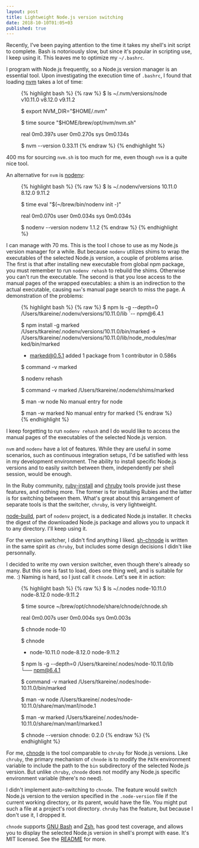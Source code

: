 ```yaml
---
layout: post
title: Lightweight Node.js version switching
date: 2018-10-10T01:05+03
published: true
---
```


Recently, I've been paying attention to the time it takes my shell's
init script to complete. Bash is notoriously slow, but since it's
popular in scripting use, I keep using it. This leaves me to optimize my
`~/.bashrc`.

I program with Node.js frequently, so a Node.js version manager is an
essential tool. Upon investigating the execution time of `.bashrc`, I
found that loading [nvm] takes a lot of time:

<figure>
{% highlight bash %}
{% raw %}
$ ls ~/.nvm/versions/node
v10.11.0	v8.12.0		v9.11.2

$ export NVM_DIR="$HOME/.nvm"

$ time source "$HOME/brew/opt/nvm/nvm.sh"

real	0m0.397s
user	0m0.270s
sys	0m0.134s

$ nvm --version
0.33.11
{% endraw %}
{% endhighlight %}
</figure>

400 ms for sourcing `nvm.sh` is too much for me, even though `nvm` is a
quite nice tool.

An alternative for `nvm` is [nodenv]:

<figure>
{% highlight bash %}
{% raw %}
$ ls ~/.nodenv/versions
10.11.0	8.12.0	9.11.2

$ time eval "$(~/brew/bin/nodenv init -)"

real	0m0.070s
user	0m0.034s
sys	0m0.034s

$ nodenv --version
nodenv 1.1.2
{% endraw %}
{% endhighlight %}
</figure>

I can manage with 70 ms. This is the tool I chose to use as my Node.js
version manager for a while. But because `nodenv` utilizes shims to wrap
the executables of the selected Node.js version, a couple of problems
arise. The first is that after installing new executable from global npm
package, you must remember to run `nodenv rehash` to rebuild the
shims. Otherwise you can't run the executable. The second is that you
lose access to the manual pages of the wrapped executables: a shim is an
indirection to the actual executable, causing `man`'s manual page search
to miss the page. A demonstration of the problems:

<figure>
{% highlight bash %}
{% raw %}
$ npm ls -g --depth=0
/Users/tkareine/.nodenv/versions/10.11.0/lib
`-- npm@6.4.1

$ npm install -g marked
/Users/tkareine/.nodenv/versions/10.11.0/bin/marked -> /Users/tkareine/.nodenv/versions/10.11.0/lib/node_modules/marked/bin/marked
+ marked@0.5.1
added 1 package from 1 contributor in 0.586s

$ command -v marked

$ nodenv rehash

$ command -v marked
/Users/tkareine/.nodenv/shims/marked

$ man -w node
No manual entry for node

$ man -w marked
No manual entry for marked
{% endraw %}
{% endhighlight %}
</figure>

I keep forgetting to run `nodenv rehash` and I do would like to access
the manual pages of the executables of the selected Node.js version.

`nvm` and `nodenv` have a lot of features. While they are useful in some
scenarios, such as continuous integration setups, I'd be satisfied with
less in my development environment. The ability to install specific
Node.js versions and to easily switch between them, independently per
shell session, would be enough.

In the Ruby community, [ruby-install] and [chruby] tools provide just
these features, and nothing more. The former is for installing Rubies
and the latter is for switching between them. What's great about this
arrangement of separate tools is that the switcher, `chruby`, is very
lightweight.

[node-build], part of `nodenv` project, is a dedicated Node.js
installer. It checks the digest of the downloaded Node.js package and
allows you to unpack it to any directory. I'll keep using it.

For the version switcher, I didn't find anything I liked. [sh-chnode] is
written in the same spirit as `chruby`, but includes some design
decisions I didn't like personnally.

I decided to write my own version switcher, even though there's already
so many. But this one is fast to load, does one thing well, and is
suitable for me. :) Naming is hard, so I just call it `chnode`. Let's
see it in action:

<figure>
{% highlight bash %}
{% raw %}
$ ls ~/.nodes
node-10.11.0	node-8.12.0	node-9.11.2

$ time source ~/brew/opt/chnode/share/chnode/chnode.sh

real	0m0.007s
user	0m0.004s
sys	0m0.003s

$ chnode node-10

$ chnode
 * node-10.11.0
   node-8.12.0
   node-9.11.2

$ npm ls -g --depth=0
/Users/tkareine/.nodes/node-10.11.0/lib
└── npm@6.4.1

$ command -v marked
/Users/tkareine/.nodes/node-10.11.0/bin/marked

$ man -w node
/Users/tkareine/.nodes/node-10.11.0/share/man/man1/node.1

$ man -w marked
/Users/tkareine/.nodes/node-10.11.0/share/man/man1/marked.1

$ chnode --version
chnode: 0.2.0
{% endraw %}
{% endhighlight %}
</figure>

For me, [chnode] is the tool comparable to `chruby` for Node.js
versions. Like `chruby`, the primary mechanism of `chnode` is to modify
the `PATH` environment variable to include the path to the `bin`
subdirectory of the selected Node.js version. But unlike `chruby`,
`chnode` does not modify any Node.js specific environment variable
(there's no need).

I didn't implement auto-switching to `chnode`. The feature would switch
Node.js version to the version specified in the `.node-version` file if
the current working directory, or its parent, would have the file. You
might put such a file at a project's root directory. `chruby` has the
feature, but because I don't use it, I dropped it.

`chnode` supports [GNU Bash] and [Zsh], has good test coverage, and
allows you to display the selected Node.js version in shell's prompt
with ease. It's MIT licensed. See the [README][chnode-README] for more.

[GNU Bash]: https://www.gnu.org/software/bash/
[Zsh]: https://www.zsh.org/
[chnode-README]: https://github.com/tkareine/chnode#readme
[chnode]: https://github.com/tkareine/chnode
[chruby]: https://github.com/postmodern/chruby
[node-build]: https://github.com/nodenv/node-build
[nodenv]: https://github.com/nodenv/nodenv
[nvm]: https://github.com/creationix/nvm
[ruby-install]: https://github.com/postmodern/ruby-install
[sh-chnode]: https://github.com/moll/sh-chnode
